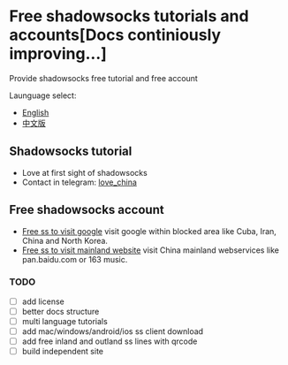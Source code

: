 # Free shadowsocks tutorials and accounts[Docs continiously improving...]
Provide shadowsocks free tutorial and free account

Launguage select: 
- [English](https://github.com/itrump/ssfree "English version")
- [中文版](./cn/cn_index.md "中文版")

## Shadowsocks tutorial
- Love at first sight of shadowsocks
- Contact in telegram: [love_china](https://t.me/joinchat/Git7-UIKZN41--c9P_N-GA)

## Free shadowsocks account
- [Free ss to visit google](https://github.com/itrump/ssfree "free ss server account to visit google") visit google within blocked area like Cuba, Iran, China and North Korea.
- [Free ss to visit mainland website](./en/ss_to_visit_mainland_website.md "free ss server account to visit 163 music") visit China mainland webservices like pan.baidu.com or 163 music.

### TODO
- [ ] add license
- [ ] better docs structure
- [ ] multi language tutorials
- [ ] add mac/windows/android/ios ss client download
- [ ] add free inland and outland ss lines with qrcode
- [ ] build independent site
